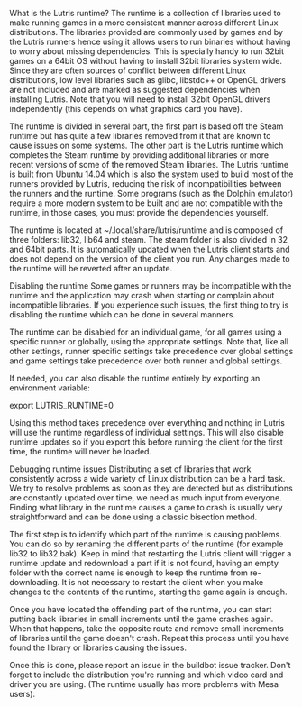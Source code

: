What is the Lutris runtime?
The runtime is a collection of libraries used to make running games in a more consistent manner across different Linux distributions. The libraries provided are commonly used by games and by the Lutris runners hence using it allows users to run binaries without having to worry about missing dependencies. This is specially handy to run 32bit games on a 64bit OS without having to install 32bit libraries system wide. Since they are often sources of conflict between different Linux distributions, low level libraries such as glibc, libstdc++ or OpenGL drivers are not included and are marked as suggested dependencies when installing Lutris. Note that you will need to install 32bit OpenGL drivers independently (this depends on what graphics card you have).

The runtime is divided in several part, the first part is based off the Steam runtime but has quite a few libraries removed from it that are known to cause issues on some systems. The other part is the Lutris runtime which completes the Steam runtime by providing additional libraries or more recent versions of some of the removed Steam libraries. The Lutris runtime is built from Ubuntu 14.04 which is also the system used to build most of the runners provided by Lutris, reducing the risk of incompatibilities between the runners and the runtime. Some programs (such as the Dolphin emulator) require a more modern system to be built and are not compatible with the runtime, in those cases, you must provide the dependencies yourself.

The runtime is located at ~/.local/share/lutris/runtime and is composed of three folders: lib32, lib64 and steam. The steam folder is also divided in 32 and 64bit parts. It is automatically updated when the Lutris client starts and does not depend on the version of the client you run. Any changes made to the runtime will be reverted after an update.

Disabling the runtime
Some games or runners may be incompatible with the runtime and the application may crash when starting or complain about incompatible libraries. If you experience such issues, the first thing to try is disabling the runtime which can be done in several manners.

The runtime can be disabled for an individual game, for all games using a specific runner or globally, using the appropriate settings. Note that, like all other settings, runner specific settings take precedence over global settings and game settings take precedence over both runner and global settings.

If needed, you can also disable the runtime entirely by exporting an environment variable:

export LUTRIS_RUNTIME=0

Using this method takes precedence over everything and nothing in Lutris will use the runtime regardless of individual settings. This will also disable runtime updates so if you export this before running the client for the first time, the runtime will never be loaded.

Debugging runtime issues
Distributing a set of libraries that work consistently across a wide variety of Linux distribution can be a hard task. We try to resolve problems as soon as they are detected but as distributions are constantly updated over time, we need as much input from everyone. Finding what library in the runtime causes a game to crash is usually very straightforward and can be done using a classic bisection method.

The first step is to identify which part of the runtime is causing problems. You can do so by renaming the different parts of the runtime (for example lib32 to lib32.bak). Keep in mind that restarting the Lutris client will trigger a runtime update and redownload a part if it is not found, having an empty folder with the correct name is enough to keep the runtime from re-downloading. It is not necessary to restart the client when you make changes to the contents of the runtime, starting the game again is enough.

Once you have located the offending part of the runtime, you can start putting back libraries in small increments until the game crashes again. When that happens, take the opposite route and remove small increments of libraries until the game doesn't crash. Repeat this process until you have found the library or libraries causing the issues.

Once this is done, please report an issue in the buildbot issue tracker. Don't forget to include the distribution you're running and which video card and driver you are using. (The runtime usually has more problems with Mesa users).
